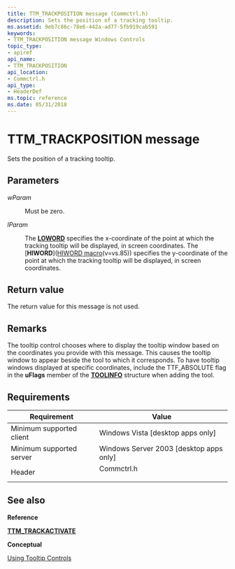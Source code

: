 ```yaml
---
title: TTM_TRACKPOSITION message (Commctrl.h)
description: Sets the position of a tracking tooltip.
ms.assetid: 9eb7c86c-78e6-442a-ad77-5fb919cab591
keywords:
- TTM_TRACKPOSITION message Windows Controls
topic_type:
- apiref
api_name:
- TTM_TRACKPOSITION
api_location:
- Commctrl.h
api_type:
- HeaderDef
ms.topic: reference
ms.date: 05/31/2018
---
```


# TTM\_TRACKPOSITION message

Sets the position of a tracking tooltip.

## Parameters

<dl> <dt>

*wParam* 
</dt> <dd>

Must be zero.

</dd> <dt>

*lParam* 
</dt> <dd>

The [**LOWORD**](/previous-versions/windows/desktop/legacy/ms632659(v=vs.85)) specifies the x-coordinate of the point at which the tracking tooltip will be displayed, in screen coordinates. The [**HIWORD**]([HIWORD macro](../winmsg/hiword.md)(v=vs.85)) specifies the y-coordinate of the point at which the tracking tooltip will be displayed, in screen coordinates.

</dd> </dl>

## Return value

The return value for this message is not used.

## Remarks

The tooltip control chooses where to display the tooltip window based on the coordinates you provide with this message. This causes the tooltip window to appear beside the tool to which it corresponds. To have tooltip windows displayed at specific coordinates, include the TTF\_ABSOLUTE flag in the **uFlags** member of the [**TOOLINFO**](/windows/win32/api/commctrl/ns-commctrl-tttoolinfoa) structure when adding the tool.

## Requirements



| Requirement | Value |
|-------------------------------------|---------------------------------------------------------------------------------------|
| Minimum supported client<br/> | Windows Vista \[desktop apps only\]<br/>                                        |
| Minimum supported server<br/> | Windows Server 2003 \[desktop apps only\]<br/>                                  |
| Header<br/>                   | <dl> <dt>Commctrl.h</dt> </dl> |



## See also

<dl> <dt>

**Reference**
</dt> <dt>

[**TTM\_TRACKACTIVATE**](ttm-trackactivate.md)
</dt> <dt>

**Conceptual**
</dt> <dt>

[Using Tooltip Controls](using-tooltip-contro.md)
</dt> </dl>

 

